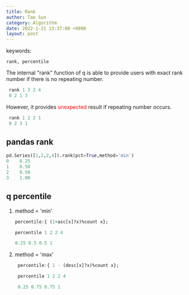 ```yaml
---
title: Rank
author: Tao Sun
category: Algorithm
date: 2022-1-21 13:37:00 +0800
layout: post
---
```

keywords:

    rank, percentile

The internal "rank" function of q is able to provide users with exact rank number if there is no repeating number. 
```q
 rank 1 3 2 4
 0 2 1 3
```

However, it provides <font color='red'>unexpected</font> result if repeating number occurs.
```q
 rank 1 2 2 1
 0 2 3 1
```

## pandas rank
```python
pd.Series([1,2,2,4]).rank(pct=True,method='min')
0    0.25
1    0.50
2    0.50
3    1.00
```

## q percentile
1. method = 'min'

    ```q
    percentile:{ (1+asc[x]?x)%count x};

    percentile 1 2 2 4

    0.25 0.5 0.5 1
    ```
2. method = 'max'
   
   ```q
    percentile:{ 1 - (desc[x]?x)%count x};

    percentile 1 2 2 4

    0.25 0.75 0.75 1
   ```



